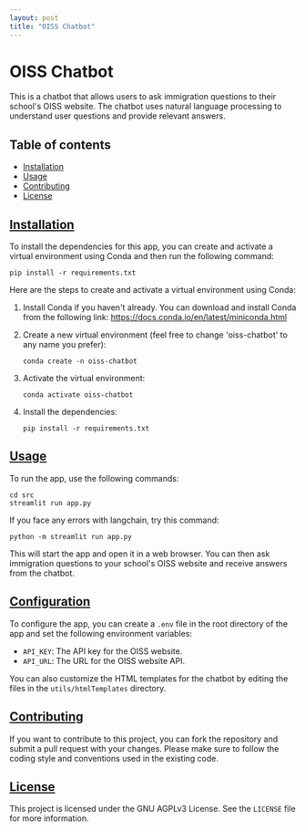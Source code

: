 ```yaml
---
layout: post
title: "OISS Chatbot"
---
```


# OISS Chatbot

This is a chatbot that allows users to ask immigration questions to their school's OISS website. The chatbot uses natural language processing to understand user questions and provide relevant answers.

## Table of contents
- [Installation](#installation)
- [Usage](#usage)
- [Contributing](#contributing)
- [License](#license)

## [Installation](#installation)

To install the dependencies for this app, you can create and activate a virtual environment using Conda and then run the following command:

```
pip install -r requirements.txt
```

Here are the steps to create and activate a virtual environment using Conda:

1. Install Conda if you haven't already. You can download and install Conda from the following link: https://docs.conda.io/en/latest/miniconda.html

2. Create a new virtual environment (feel free to change 'oiss-chatbot' to any name you prefer):

   ```
   conda create -n oiss-chatbot
   ```

3. Activate the virtual environment:

   ```
   conda activate oiss-chatbot
   ```

4. Install the dependencies:

   ```
   pip install -r requirements.txt
   ```

## [Usage](#usage)

To run the app, use the following commands:

```
cd src
streamlit run app.py
```

If you face any errors with langchain, try this command:
```
python -m streamlit run app.py
```

This will start the app and open it in a web browser. You can then ask immigration questions to your school's OISS website and receive answers from the chatbot.

## [Configuration](#configuration)

To configure the app, you can create a `.env` file in the root directory of the app and set the following environment variables:

- `API_KEY`: The API key for the OISS website.
- `API_URL`: The URL for the OISS website API.

You can also customize the HTML templates for the chatbot by editing the files in the `utils/htmlTemplates` directory.

## [Contributing](#contributing)

If you want to contribute to this project, you can fork the repository and submit a pull request with your changes. Please make sure to follow the coding style and conventions used in the existing code.

## [License](#license)

This project is licensed under the GNU AGPLv3 License. See the `LICENSE` file for more information.